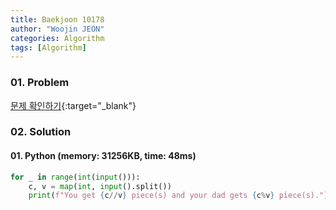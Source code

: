 ```yaml
---
title: Baekjoon 10178
author: "Woojin JEON"
categories: Algorithm
tags: [Algorithm]
---
```


### 01. Problem

[문제 확인하기](https://www.acmicpc.net/problem/10178){:target="_blank"}

### 02. Solution

#### 01. Python (memory: 31256KB, time: 48ms)

```Python
for _ in range(int(input())):
    c, v = map(int, input().split())
    print(f"You get {c//v} piece(s) and your dad gets {c%v} piece(s).")
```
